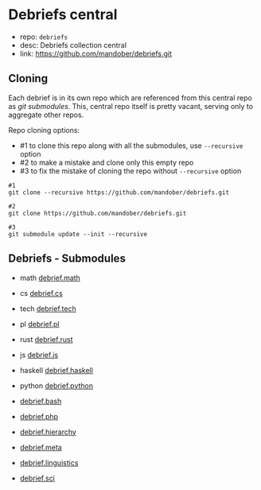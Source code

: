 # Debriefs central

- repo: `debriefs`
- desc: Debriefs collection central
- link: https://github.com/mandober/debriefs.git




## Cloning

Each debrief is in its own repo which are referenced from this central repo as 
*git submodules*. This, central repo itself is pretty vacant, serving only to
aggregate other repos.

Repo cloning options:
- #1 to clone this repo along with all the submodules, use `--recursive` option
- #2 to make a mistake and clone only this empty repo
- #3 to fix the mistake of cloning the repo without `--recursive` option

```shell
#1
git clone --recursive https://github.com/mandober/debriefs.git

#2
git clone https://github.com/mandober/debriefs.git

#3
git submodule update --init --recursive
```

## Debriefs - Submodules

- math [debrief.math](https://github.com/mandober/debrief.math.git)
- cs [debrief.cs](https://github.com/mandober/debrief.cs.git)
- tech [debrief.tech](https://github.com/mandober/debrief.tech.git)
- pl [debrief.pl](https://github.com/mandober/debrief.pl.git)

- rust [debrief.rust](https://github.com/mandober/debrief.rust.git)
- js [debrief.js](https://github.com/mandober/debrief.js.git)
- haskell [debrief.haskell](https://github.com/mandober/debrief.haskell.git)
- python [debrief.python](https://github.com/mandober/debrief.python.git)

- [debrief.bash](https://github.com/mandober/debrief.bash.git)
- [debrief.php](https://github.com/mandober/debrief.php.git)

- [debrief.hierarchy](https://github.com/mandober/debrief.hierarchy.git)
- [debrief.meta](https://github.com/mandober/debrief.meta.git)

- [debrief.linguistics](https://github.com/mandober/debrief.linguistics.git)
- [debrief.sci](https://github.com/mandober/debrief.sci.git)
